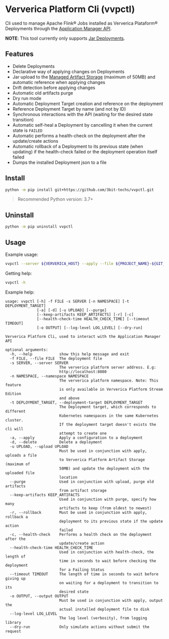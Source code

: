 # Ververica Platform Cli (vvpctl)

Cli used to manage Apache Flink® Jobs installed as Ververica Plataform® Deployments through the [Application Manager API](https://docs.ververica.com/user_guide/application_operations/rest_api.html).

**NOTE**: This tool currently only supports [Jar Deployments](https://docs.ververica.com/user_guide/application_operations/deployments/index.html).

## Features

* Delete Deployments
* Declarative way of applying changes on Deployments
* Jar upload to the [Managed Artifact Storage](https://docs.ververica.com/user_guide/application_operations/artifact_management/index.html) (maximum of 50MB) and automatic reference when applying changes
* Drift detection before applying changes
* Automatic old artifacts purge
* Dry run mode
* Automatic Deployment Target creation and reference on the deployment
* Reference Deployment Target by name (and not by ID)
* Synchronous interactions with the API (waiting for the desired state transition)
* Automatic self-heal a Deployment by cancelling it when the current state is `FAILED`
* Automatic performs a health-check on the deployment after the update/create actions
* Automatic rollback of a Deployment to its previous state (when updating) if the health-check failed or the deployment operation itself failed
* Dumps the installed Deployment json to a file

## Install

```bash
python -m pip install git+https://github.com/3bit-techs/vvpctl.git
```

>Recommended Python version: 3.7+

## Uninstall


```bash
python -m pip uninstall vvpctl
```

## Usage

Example usage:
```bash
vvpctl --server ${VERVERICA_HOST} --apply --file ${PROJECT_NAME}-${GIT_BRANCH}.json --upload ${JAR_FILE} --output target/${PROJECT_NAME}-${GIT_BRANCH}.json --purge --rollback --dry-run
```

Getting help:

```bash
vvpctl -h
```

Example help:

```text
usage: vvpctl [-h] -f FILE -s SERVER [-n NAMESPACE] [-t DEPLOYMENT_TARGET]
              [-a] [-d] [-u UPLOAD] [--purge]
              [--keep-artifacts KEEP_ARTIFACTS] [-r] [-c]
              [--health-check-time HEALTH_CHECK_TIME] [--timeout TIMEOUT]
              [-o OUTPUT] [--log-level LOG_LEVEL] [--dry-run]

Ververica Platform Cli, used to interact with the Application Manager API

optional arguments:
  -h, --help            show this help message and exit
  -f FILE, --file FILE  The deployment file
  -s SERVER, --server SERVER
                        The ververica platform server address. E.g:
                        http://localhost:8080
  -n NAMESPACE, --namespace NAMESPACE
                        The ververica platform namespace. Note: This feature
                        is only available in Ververica Platform Stream Edition
                        and above
  -t DEPLOYMENT_TARGET, --deployment-target DEPLOYMENT_TARGET
                        The Deployment target, which corresponds to different
                        Kubernetes namespaces in the same Kubernetes cluster.
                        If the deployment target doesn't exists the cli will
                        attempt to create one
  -a, --apply           Apply a configuration to a deployment
  -d, --delete          Delete a deployment
  -u UPLOAD, --upload UPLOAD
                        Must be used in conjunction with apply, uploads a file
                        to Ververica Platform Artifact Storage (maximum of
                        50MB) and update the deployment with the uploaded file
                        location
  --purge               Used in conjunction with upload, purge old artifacts
                        from artifact storage
  --keep-artifacts KEEP_ARTIFACTS
                        Used in conjunction with purge, specify how many
                        artifacts to keep (from oldest to newest)
  -r, --rollback        Must be used in conjunction with apply, rollback a
                        deployment to its previous state if the update action
                        failed
  -c, --health-check    Performs a health check on the deployment after the
                        update/create action
  --health-check-time HEALTH_CHECK_TIME
                        Used in conjunction with health-check, the length of
                        time in seconds to wait before checking the deployment
                        for a Failing Status
  --timeout TIMEOUT     The length of time in seconds to wait before giving up
                        on waiting for a deployment to transition to its
                        desired state
  -o OUTPUT, --output OUTPUT
                        Must be used in conjunction with apply, output the
                        actual installed deployment file to disk
  --log-level LOG_LEVEL
                        The log level (verbosity), from logging library
  --dry-run             Only simulate actions without submit the request
```
